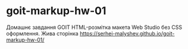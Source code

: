 # goit-markup-hw-01

Домашнє завдання GOIT HTML-розмітка макета Web Studio без CSS оформлення.
Жива сторінка https://serhei-malyshev.github.io/goit-markup-hw-01/
